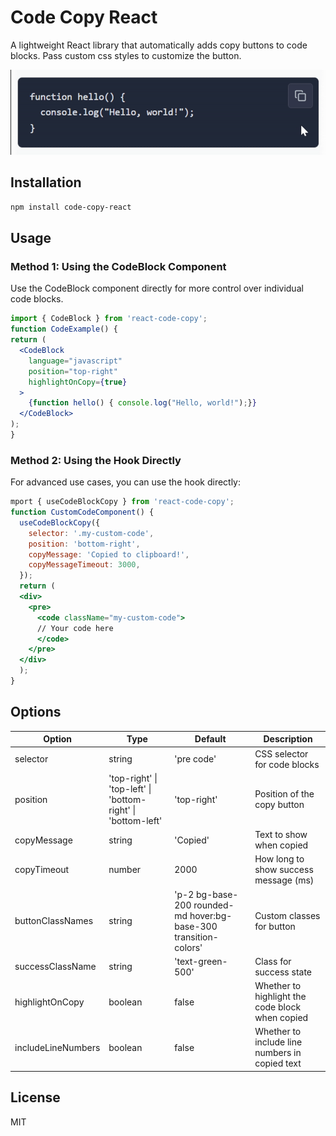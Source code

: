 # Code Copy React

A lightweight React library that automatically adds copy buttons to code blocks. Pass custom css styles to customize the button.

![Copy Code Demo](https://github.com/rarar89/copy-code-react/blob/main/images/copy-code-block.gif?raw=true)

## Installation

```bash
npm install code-copy-react
```

## Usage

### Method 1: Using the CodeBlock Component

Use the CodeBlock component directly for more control over individual code blocks.

```jsx
import { CodeBlock } from 'react-code-copy';
function CodeExample() {
return (
  <CodeBlock
    language="javascript"
    position="top-right"
    highlightOnCopy={true}
  >
    {function hello() { console.log("Hello, world!");}}
  </CodeBlock>
);
}
```
### Method 2: Using the Hook Directly

For advanced use cases, you can use the hook directly:

```jsx
mport { useCodeBlockCopy } from 'react-code-copy';
function CustomCodeComponent() {
  useCodeBlockCopy({
    selector: '.my-custom-code',
    position: 'bottom-right',
    copyMessage: 'Copied to clipboard!',
    copyMessageTimeout: 3000,
  });
  return (
  <div>
    <pre>
      <code className="my-custom-code">
      // Your code here
      </code>
    </pre>
  </div>
  );
}
```

## Options

| Option | Type | Default | Description |
|--------|------|---------|-------------|
| selector | string | 'pre code' | CSS selector for code blocks |
| position | 'top-right' \| 'top-left' \| 'bottom-right' \| 'bottom-left' | 'top-right' | Position of the copy button |
| copyMessage | string | 'Copied' | Text to show when copied |
| copyTimeout | number | 2000 | How long to show success message (ms) |
| buttonClassNames | string | 'p-2 bg-base-200 rounded-md hover:bg-base-300 transition-colors' | Custom classes for button |
| successClassName | string | 'text-green-500' | Class for success state |
| highlightOnCopy | boolean | false | Whether to highlight the code block when copied |
| includeLineNumbers | boolean | false | Whether to include line numbers in copied text |

## License

MIT


